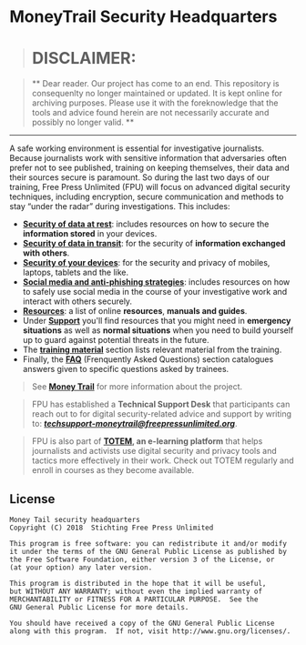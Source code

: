 # MoneyTrail Security Headquarters

> # **DISCLAIMER**:

> ** Dear reader. Our project has come to an end. This repository is consequenlty no longer maintained or updated. It is kept online for archiving purposes. Please use it with the foreknowledge that the tools and advice found herein are not necessarily accurate and possibly no longer valid. 
**
----



A safe working environment is essential for investigative journalists. Because journalists work with sensitive information that adversaries often prefer not to see published, training on keeping themselves, their data and their sources secure is paramount. So during the last two days of our training, Free Press Unlimited (FPU) will focus on advanced digital security techniques, including encryption, secure communication and methods to stay “under the radar” during investigations. This includes:

- **[Security of data at rest](https://security.money-trail.org/data-at-rest)**: includes resources on how to secure the **information stored** in your devices.
- **[Security of data in transit](https://security.money-trail.org/data-in-transit)**: for the security of **information exchanged with others**.
- **[Security of your devices](https://security.money-trail.org/devices)**: for the security and privacy of mobiles, laptops, tablets and the like.
- **[Social media and anti-phishing strategies](https://security.money-trail.org/social-media)**: includes resources on how to safely use social media in the course of your investigative work and interact with others securely.
- **[Resources](https://security.money-trail.org/resources)**: a list of online **resources**, **manuals and guides**.
- Under **[Support](https://security.money-trail.org/support)** you'll find resources that you might need in **emergency situations** as well as **normal situations** when you need to build yourself up to guard against potential threats in the future.
- The **[training material](/training-material)** section lists relevant material from the training.
- Finally, the **[FAQ](https://security.money-trail.org/faq)** (Frenquently Asked Questions) section catalogues answers given to specific questions asked by trainees.

> See **[Money Trail](https://www.money-trail.org)** for more information about the project.

> FPU has established a **Technical Support Desk** that participants can reach out to for digital security-related advice and support by writing to: ***techsupport-moneytrail@freepressunlimited.org***.

> FPU is also part of **[TOTEM](https://totem-project.org/), an e-learning platform** that helps journalists and activists use digital security and privacy tools and tactics more effectively in their work. Check out TOTEM regularly and enroll in courses as they become available.


## License

    Money Tail security headquarters
    Copyright (C) 2018  Stichting Free Press Unlimited

    This program is free software: you can redistribute it and/or modify
    it under the terms of the GNU General Public License as published by
    the Free Software Foundation, either version 3 of the License, or
    (at your option) any later version.

    This program is distributed in the hope that it will be useful,
    but WITHOUT ANY WARRANTY; without even the implied warranty of
    MERCHANTABILITY or FITNESS FOR A PARTICULAR PURPOSE.  See the
    GNU General Public License for more details.

    You should have received a copy of the GNU General Public License
    along with this program.  If not, visit http://www.gnu.org/licenses/.

